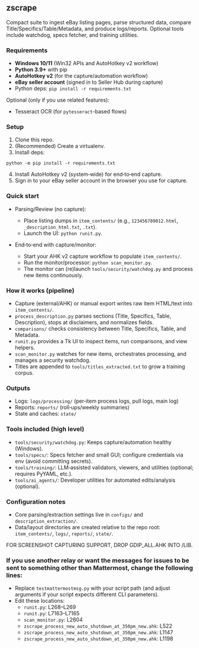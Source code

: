 ## zscrape

Compact suite to ingest eBay listing pages, parse structured data, compare Title/Specifics/Table/Metadata, and produce logs/reports. Optional tools include watchdog, specs fetcher, and training utilities.

### Requirements
- **Windows 10/11** (Win32 APIs and AutoHotkey v2 workflow)
- **Python 3.9+** with pip
- **AutoHotkey v2** (for the capture/automation workflow)
- **eBay seller account** (signed in to Seller Hub during capture)
- Python deps: `pip install -r requirements.txt`

Optional (only if you use related features):
- Tesseract OCR (for `pytesseract`-based flows)

### Setup
1) Clone this repo.
2) (Recommended) Create a virtualenv.
3) Install deps:
```
python -m pip install -r requirements.txt
```
4) Install AutoHotkey v2 (system‑wide) for end‑to‑end capture.
5) Sign in to your eBay seller account in the browser you use for capture.

### Quick start
- Parsing/Review (no capture):
  - Place listing dumps in `item_contents/` (e.g., `123456789012.html`, `_description_html.txt`, `.txt`).
  - Launch the UI: `python runit.py`.

- End‑to‑end with capture/monitor:
  - Start your AHK v2 capture workflow to populate `item_contents/`.
  - Run the monitor/processor: `python scan_monitor.py`.
  - The monitor can (re)launch `tools/security/watchdog.py` and process new items continuously.

### How it works (pipeline)
- Capture (external/AHK) or manual export writes raw item HTML/text into `item_contents/`.
- `process_description.py` parses sections (Title, Specifics, Table, Description), stops at disclaimers, and normalizes fields.
- `comparisons/` checks consistency between Title, Specifics, Table, and Metadata.
- `runit.py` provides a Tk UI to inspect items, run comparisons, and view helpers.
- `scan_monitor.py` watches for new items, orchestrates processing, and manages a security watchdog.
- Titles are appended to `tools/titles_extracted.txt` to grow a training corpus.

### Outputs
- Logs: `logs/processing/` (per‑item process logs, pull logs, main log)
- Reports: `reports/` (roll‑ups/weekly summaries)
- State and caches: `state/`

### Tools included (high level)
- `tools/security/watchdog.py`: Keeps capture/automation healthy (Windows).
- `tools/specs/`: Specs fetcher and small GUI; configure credentials via env (avoid committing secrets).
- `tools/training/`: LLM‑assisted validators, viewers, and utilities (optional; requires PyYAML, etc.).
- `tools/ai_agents/`: Developer utilities for automated edits/analysis (optional).

### Configuration notes
- Core parsing/extraction settings live in `configs/` and `description_extraction/`.
- Data/layout directories are created relative to the repo root: `item_contents/`, `logs/`, `reports/`, `state/`.


FOR SCREENSHOT CAPTURING SUPPORT, DROP GDIP_ALL.AHK INTO /LIB.

### If you use another relay or want the messages for issues to be sent to something other than Mattermost, change the following lines:
- Replace `testmattermostmsg.py` with your script path (and adjust arguments if your script expects different CLI parameters).
- Edit these locations:
  - `runit.py`: L268–L269
  - `runit.py`: L7163–L7165
  - `scan_monitor.py`: L2604
  - `zscrape_process_new_auto_shutdown_at_350pm_new.ahk`: L522
  - `zscrape_process_new_auto_shutdown_at_350pm_new.ahk`: L1147
  - `zscrape_process_new_auto_shutdown_at_350pm_new.ahk`: L1198

